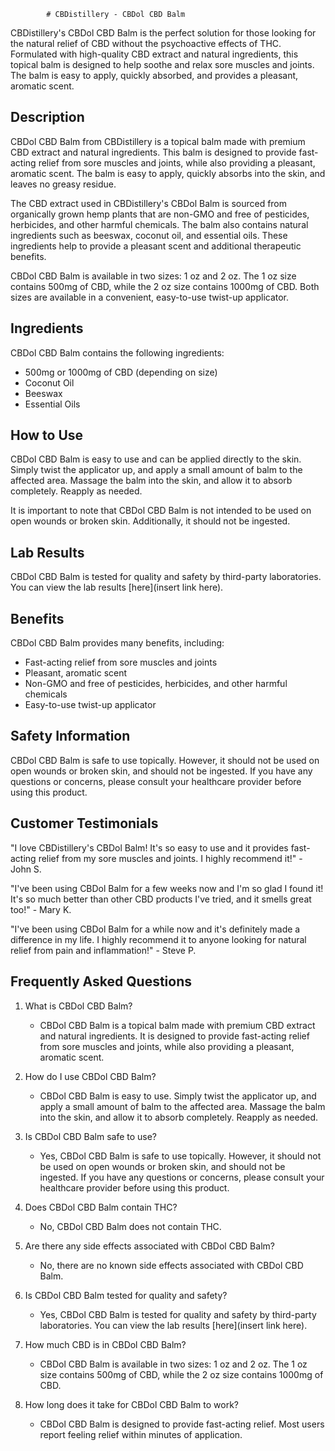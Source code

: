 
            # CBDistillery - CBDol CBD Balm

CBDistillery's CBDol CBD Balm is the perfect solution for those looking for the natural relief of CBD without the psychoactive effects of THC. Formulated with high-quality CBD extract and natural ingredients, this topical balm is designed to help soothe and relax sore muscles and joints. The balm is easy to apply, quickly absorbed, and provides a pleasant, aromatic scent.

## Description

CBDol CBD Balm from CBDistillery is a topical balm made with premium CBD extract and natural ingredients. This balm is designed to provide fast-acting relief from sore muscles and joints, while also providing a pleasant, aromatic scent. The balm is easy to apply, quickly absorbs into the skin, and leaves no greasy residue.

The CBD extract used in CBDistillery's CBDol Balm is sourced from organically grown hemp plants that are non-GMO and free of pesticides, herbicides, and other harmful chemicals. The balm also contains natural ingredients such as beeswax, coconut oil, and essential oils. These ingredients help to provide a pleasant scent and additional therapeutic benefits.

CBDol CBD Balm is available in two sizes: 1 oz and 2 oz. The 1 oz size contains 500mg of CBD, while the 2 oz size contains 1000mg of CBD. Both sizes are available in a convenient, easy-to-use twist-up applicator.

## Ingredients

CBDol CBD Balm contains the following ingredients:

- 500mg or 1000mg of CBD (depending on size)
- Coconut Oil
- Beeswax
- Essential Oils

## How to Use

CBDol CBD Balm is easy to use and can be applied directly to the skin. Simply twist the applicator up, and apply a small amount of balm to the affected area. Massage the balm into the skin, and allow it to absorb completely. Reapply as needed.

It is important to note that CBDol CBD Balm is not intended to be used on open wounds or broken skin. Additionally, it should not be ingested.

## Lab Results

CBDol CBD Balm is tested for quality and safety by third-party laboratories. You can view the lab results [here](insert link here).

## Benefits

CBDol CBD Balm provides many benefits, including:

- Fast-acting relief from sore muscles and joints
- Pleasant, aromatic scent
- Non-GMO and free of pesticides, herbicides, and other harmful chemicals
- Easy-to-use twist-up applicator

## Safety Information

CBDol CBD Balm is safe to use topically. However, it should not be used on open wounds or broken skin, and should not be ingested. If you have any questions or concerns, please consult your healthcare provider before using this product.

## Customer Testimonials

"I love CBDistillery's CBDol Balm! It's so easy to use and it provides fast-acting relief from my sore muscles and joints. I highly recommend it!" - John S.

"I've been using CBDol Balm for a few weeks now and I'm so glad I found it! It's so much better than other CBD products I've tried, and it smells great too!" - Mary K.

"I've been using CBDol Balm for a while now and it's definitely made a difference in my life. I highly recommend it to anyone looking for natural relief from pain and inflammation!" - Steve P.

## Frequently Asked Questions

1. What is CBDol CBD Balm?
    - CBDol CBD Balm is a topical balm made with premium CBD extract and natural ingredients. It is designed to provide fast-acting relief from sore muscles and joints, while also providing a pleasant, aromatic scent.

2. How do I use CBDol CBD Balm?
    - CBDol CBD Balm is easy to use. Simply twist the applicator up, and apply a small amount of balm to the affected area. Massage the balm into the skin, and allow it to absorb completely. Reapply as needed.

3. Is CBDol CBD Balm safe to use?
    - Yes, CBDol CBD Balm is safe to use topically. However, it should not be used on open wounds or broken skin, and should not be ingested. If you have any questions or concerns, please consult your healthcare provider before using this product.

4. Does CBDol CBD Balm contain THC?
    - No, CBDol CBD Balm does not contain THC.

5. Are there any side effects associated with CBDol CBD Balm?
    - No, there are no known side effects associated with CBDol CBD Balm.

6. Is CBDol CBD Balm tested for quality and safety?
    - Yes, CBDol CBD Balm is tested for quality and safety by third-party laboratories. You can view the lab results [here](insert link here).

7. How much CBD is in CBDol CBD Balm?
    - CBDol CBD Balm is available in two sizes: 1 oz and 2 oz. The 1 oz size contains 500mg of CBD, while the 2 oz size contains 1000mg of CBD.

8. How long does it take for CBDol CBD Balm to work?
    - CBDol CBD Balm is designed to provide fast-acting relief. Most users report feeling relief within minutes of application.
